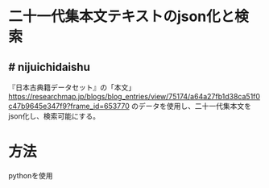 # 二十一代集本文テキストのjson化と検索
## # nijuichidaishu

『日本古典籍データセット』の「本文」
https://researchmap.jp/blogs/blog_entries/view/75174/a64a27fb1d38ca51f0c47b9645e347f9?frame_id=653770
のデータを使用し、二十一代集本文をjson化し、検索可能にする。

# 方法
pythonを使用
